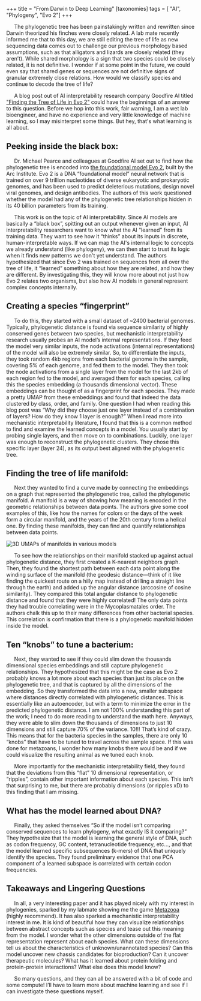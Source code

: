 +++
title = "From Darwin to Deep Learning"
[taxonomies]
tags = [ "AI", "Phylogeny", "Evo 2"]
+++

<p style="text-indent:1.5em">The phylogenetic tree has been painstakingly written and rewritten since Darwin theorized his finches were closely related. A lab mate recently informed me that to this day, we are still editing the tree of life as new sequencing data comes out to challenge our previous morphology based assumptions, such as that alligators and lizards are closely related (they aren’t). While shared morphology is a sign that two species could be closely related, it is not definitive. I wonder if at some point in the future, we could even say that shared genes or sequences are not definitive signs of granular extremely close relations. How would we classify species and continue to decode the tree of life? </p>

<p style="text-indent:1.5em">A blog post out of AI interpretability research company Goodfire AI titled <a href="https://www.goodfire.ai/research/phylogeny-manifold" target="_blank" rel="noopener">"Finding the Tree of Life in Evo 2"</a> could have the beginnings of an answer to this question. Before we hop into this work, fair warning, I am a wet lab bioengineer, and have no experience and very little knowledge of machine learning, so I may misinterpret some things. But hey, that's what learning is all about.</p>

## Peeking inside the black box:
<p style="text-indent:1.5em">
Dr. Michael Pearce and colleagues at Goodfire AI set out to find how the phylogenetic tree is encoded into <a href="https://www.biorxiv.org/content/10.1101/2025.02.18.638918v1" target="_blank" rel="noopener">the foundational model Evo 2</a>, built by the Arc Institute. Evo 2 is a DNA “foundational model” neural network that is trained on over 9 trillion nucleotides of diverse eukaryotic and prokaryotic genomes, and has been used to predict deleterious mutations, design novel viral genomes, and design antibodies. The authors of this work questioned whether the model had any of the phylogenetic tree relationships hidden in its 40 billion parameters from its training. </p>
<p style="text-indent:1.5em">This work is on the topic of AI interpretability. Since AI models are basically a “black box”, spitting out an output whenever given an input, AI interpretability researchers want to know what the AI “learned” from its training data. They want to see how it “thinks” about its inputs in discrete, human-interpretable ways. If we can map the AI's internal logic to concepts we already understand (like phylogeny), we can then start to trust its logic when it finds new patterns we don't yet understand. The authors hypothesized that since Evo 2 was trained on sequences from all over the tree of life, it “learned” something about how they are related, and how they are different. By investigating this, they will know more about not just how Evo 2 relates two organisms, but also how AI models in general represent complex concepts internally.</p>

## Creating a species “fingerprint”
<p style="text-indent:1.5em">
To do this, they started with a small dataset of ~2400 bacterial genomes. Typically, phylogenetic distance is found via sequence similarity of highly conserved genes between two species, but mechanistic interpretability research usually probes an AI model’s internal representations. If they feed the model very similar inputs, the node activations (internal representations) of the model will also be extremely similar. So, to differentiate the inputs, they took random 4kb regions from each bacterial genome in the sample, covering 5% of each genome, and fed them to the model. They then took the node activations from a single layer from the model for the last 2kb of each region fed to the model, and averaged them for each species, calling this the species embedding (a thousands dimensional vector). These embeddings can be thought of as a fingerprint for each species. They made a pretty UMAP from these embeddings and found that indeed the data clustered by class, order, and family. One question I had when reading this blog post was “Why did they choose just one layer instead of a combination of layers? How do they know 1 layer is enough?” When I read more into mechanistic interpretability literature, I found that this is a common method to find and examine the learned concepts in a model. You usually start by probing single layers, and then move on to combinations. Luckily, one layer was enough to reconstruct the phylogenetic clusters. They chose this specific layer (layer 24), as its output best aligned with the phylogenetic tree.</p>

## Finding the tree of life manifold:
<p style="text-indent:1.5em">
Next they wanted to find a curve made by connecting the embeddings on a graph that represented the phylogenetic tree, called the phylogenetic manifold. A manifold is a way of showing how meaning is encoded in the geometric relationships between data points. The authors give some cool examples of this, like how the names for colors or the days of the week form a circular manifold, and the years of the 20th century form a helical one. By finding these manifolds, they can find and quantify relationships between data points.</p>
<img src="/img/manifolds.png" alt="3D UMAPs of manifolds in various models">
<p style="text-indent:1.5em">
To see how the relationships on their manifold stacked up against actual phylogenetic distance, they first created a K-nearest neighbors graph. Then, they found the shortest path between each data point along the winding surface of the manifold (the geodesic distance—think of it like finding the quickest route on a hilly map instead of drilling a straight line through the earth) and added up the angular distance (arccosine of cosine similarity). They compared this total angular distance to phylogenetic distance and found that they were highly correlated! The only data points they had trouble correlating were in the Mycoplasmatales order. The authors chalk this up to their many differences from other bacterial species. This correlation is confirmation that there is a phylogenetic manifold hidden inside the model.</p>

## Ten “knobs” to tune a bacterium:
<p style="text-indent:1.5em">
Next, they wanted to see if they could slim down the thousands dimensional species embeddings and still capture phylogenetic relationships. They hypothesized that this might be the case as Evo 2 probably knows a lot more about each species than just its place on the phylogenetic tree, and that is captured by all the dimensions of the embedding. So they transformed the data into a new, smaller subspace where distances directly correlated with phylogenetic distances. This is essentially like an autoencoder, but with a term to minimize the error in the predicted phylogenetic distance. I am not 100% understanding this part of the work; I need to do more reading to understand the math here. Anyways, they were able to slim down the thousands of dimensions to just 10 dimensions and still capture 70% of the variance. 10!!! That’s kind of crazy. This means that for the bacteria species in the samples, there are only 10 “knobs” that have to be tuned to travel across the sample space. If this was done for metazoans, I wonder how many knobs there would be and if we could visualize the resulting animal as we tuned each knob.</p>
<p style="text-indent:1.5em">
More importantly for the mechanistic interpretability field, they found that the deviations from this “flat” 10 dimensional representation, or “ripples”, contain other important information about each species. This isn’t that surprising to me, but there are probably dimensions (or ripples xD) to this finding that I am missing.</p>

## What has the model learned about DNA?
<p style="text-indent:1.5em">
Finally, they asked themselves “So if the model isn’t comparing conserved sequences to learn phylogeny, what exactly IS it comparing?” They hypothesize that the model is learning the general style of DNA, such as codon frequency, GC content, tetranucleotide frequency, etc…, and that the model learned specific subsequences (k-mers) of DNA that uniquely identify the species. They found preliminary evidence that one PCA component of a learned subspace is correlated with certain codon frequencies. </p>

## Takeaways and Lingering Questions
<p style="text-indent:1.5em">
In all, a very interesting paper and it has played nicely with my interest in phylogenies, sparked by my labmate showing me the game <a href="https://metazooa.com" target="_blank" rel="noopener">Metazooa</a> (highly recommend). It has also sparked a mechanistic interpretability interest in me. It is kind of beautiful how they can visualize relationships between abstract concepts such as species and tease out this meaning from the model. I wonder what the other dimensions outside of the flat representation represent about each species. What can these dimensions tell us about the characteristics of unknown/unannotated species? Can this model uncover new chassis candidates for bioproduction? Can it uncover therapeutic molecules? What has it learned about protein folding and protein-protein interactions? What else does this model know? </p>

<p style="text-indent:1.5em">
So many questions, and they can all be answered with a bit of code and some compute! I’ll have to learn more about machine learning and see if I can investigate these questions myself. </p>

